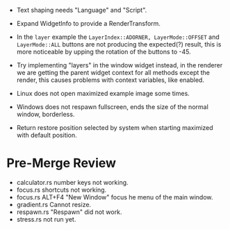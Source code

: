 * Text shaping needs "Language" and "Script".
* Expand WidgetInfo to provide a RenderTransform.

* In the `layer` example the `LayerIndex::ADORNER, LayerMode::OFFSET` and `LayerMode::ALL` buttons are not producing the expected(?) result, this is more noticeable by upping the rotation of the buttons to -45.

* Try implementing "layers" in the window widget instead, in the renderer we are getting the parent widget context for all methods
except the render, this causes problems with context variables, like enabled.

* Linux does not open maximized example image some times.
* Windows does not respawn fullscreen, ends the size of the normal window, borderless.
* Return restore position selected by system when starting maximized with default position.

# Pre-Merge Review

* calculator.rs number keys not working.
* focus.rs shortcuts not working.
* focus.rs ALT+F4 "New Window" focus he menu of the main window.
* gradient.rs Cannot resize.
* respawn.rs "Respawn" did not work.
* stress.rs not run yet.
